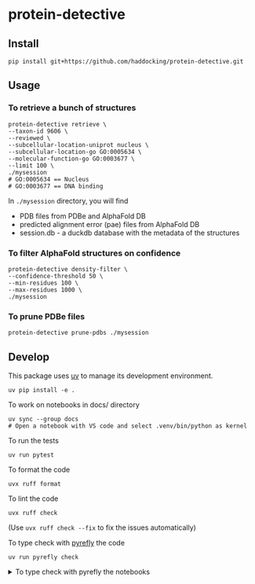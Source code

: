 # protein-detective

## Install

```shell
pip install git+https://github.com/haddocking/protein-detective.git
```

## Usage

### To retrieve a bunch of structures

```shell
protein-detective retrieve \
--taxon-id 9606 \
--reviewed \
--subcellular-location-uniprot nucleus \
--subcellular-location-go GO:0005634 \
--molecular-function-go GO:0003677 \
--limit 100 \
./mysession
# GO:0005634 == Nucleus
# GO:0003677 == DNA binding
```
In `./mysession` directory, you will find 
- PDB files from PDBe and AlphaFold DB
- predicted alignment error (pae) files from AlphaFold DB
- session.db - a duckdb database with the metadata of the structures

### To filter AlphaFold structures on confidence

```shell
protein-detective density-filter \
--confidence-threshold 50 \
--min-residues 100 \
--max-residues 1000 \
./mysession
```


### To prune PDBe files

```shell
protein-detective prune-pdbs ./mysession
```

## Develop

This package uses [uv](https://docs.astral.sh/uv) to manage its development environment.

```shell
uv pip install -e .
```

To work on notebooks in docs/ directory

```shell
uv sync --group docs
# Open a notebook with VS code and select .venv/bin/python as kernel
```

To run the tests

```shell
uv run pytest
```

To format the code

```shell
uvx ruff format
```

To lint the code

```shell
uvx ruff check
```
(Use `uvx ruff check --fix` to fix the issues automatically)


To type check with [pyrefly](https://pyrefly.org/) the code

```shell
uv run pyrefly check
```

<details>
<summary>To type check with pyrefly the notebooks</summary>

Pyrefly does not support notebooks yet, so we need to convert them to python scripts and then run pyrefly on them.

```shell
uv run --group docs jupyter nbconvert --to python docs/*.ipynb
# Comment out magic commands
sed -i 's/^get_ipython/# get_ipython/' docs/*.py
uv run pyrefly check docs/*.py
rm docs/*.py
```

</details>
